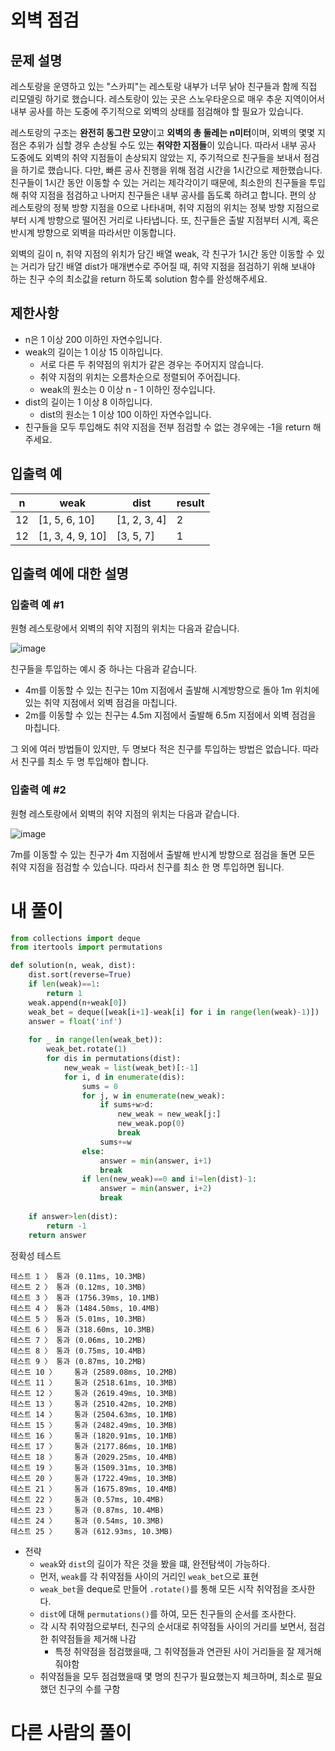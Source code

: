 # 외벽 점검
## 문제 설명
레스토랑을 운영하고 있는 "스카피"는 레스토랑 내부가 너무 낡아 친구들과 함께 직접 리모델링 하기로 했습니다. 레스토랑이 있는 곳은 스노우타운으로 매우 추운 지역이어서 내부 공사를 하는 도중에 주기적으로 외벽의 상태를 점검해야 할 필요가 있습니다.

레스토랑의 구조는 **완전히 동그란 모양**이고 **외벽의 총 둘레는 n미터**이며, 외벽의 몇몇 지점은 추위가 심할 경우 손상될 수도 있는 **취약한 지점들**이 있습니다. 따라서 내부 공사 도중에도 외벽의 취약 지점들이 손상되지 않았는 지, 주기적으로 친구들을 보내서 점검을 하기로 했습니다. 다만, 빠른 공사 진행을 위해 점검 시간을 1시간으로 제한했습니다. 친구들이 1시간 동안 이동할 수 있는 거리는 제각각이기 때문에, 최소한의 친구들을 투입해 취약 지점을 점검하고 나머지 친구들은 내부 공사를 돕도록 하려고 합니다. 편의 상 레스토랑의 정북 방향 지점을 0으로 나타내며, 취약 지점의 위치는 정북 방향 지점으로부터 시계 방향으로 떨어진 거리로 나타냅니다. 또, 친구들은 출발 지점부터 시계, 혹은 반시계 방향으로 외벽을 따라서만 이동합니다.

외벽의 길이 n, 취약 지점의 위치가 담긴 배열 weak, 각 친구가 1시간 동안 이동할 수 있는 거리가 담긴 배열 dist가 매개변수로 주어질 때, 취약 지점을 점검하기 위해 보내야 하는 친구 수의 최소값을 return 하도록 solution 함수를 완성해주세요.

## 제한사항
- n은 1 이상 200 이하인 자연수입니다.
- weak의 길이는 1 이상 15 이하입니다.
  - 서로 다른 두 취약점의 위치가 같은 경우는 주어지지 않습니다.
  - 취약 지점의 위치는 오름차순으로 정렬되어 주어집니다.
  - weak의 원소는 0 이상 n - 1 이하인 정수입니다.
- dist의 길이는 1 이상 8 이하입니다.
  - dist의 원소는 1 이상 100 이하인 자연수입니다.
- 친구들을 모두 투입해도 취약 지점을 전부 점검할 수 없는 경우에는 -1을 return 해주세요.

## 입출력 예
|n|weak|dist|result|
|-|-|-|-|
|12|[1, 5, 6, 10]|[1, 2, 3, 4]|2|
|12|[1, 3, 4, 9, 10]|[3, 5, 7]|1|

## 입출력 예에 대한 설명
### 입출력 예 #1

원형 레스토랑에서 외벽의 취약 지점의 위치는 다음과 같습니다.

![image](https://github.com/Namkwangwoon/TIL-Algorithm-/assets/19163372/059fbc8d-de1e-45bf-a9f7-85c7de74684f)

친구들을 투입하는 예시 중 하나는 다음과 같습니다.

- 4m를 이동할 수 있는 친구는 10m 지점에서 출발해 시계방향으로 돌아 1m 위치에 있는 취약 지점에서 외벽 점검을 마칩니다.
- 2m를 이동할 수 있는 친구는 4.5m 지점에서 출발해 6.5m 지점에서 외벽 점검을 마칩니다.

그 외에 여러 방법들이 있지만, 두 명보다 적은 친구를 투입하는 방법은 없습니다. 따라서 친구를 최소 두 명 투입해야 합니다.

### 입출력 예 #2

원형 레스토랑에서 외벽의 취약 지점의 위치는 다음과 같습니다.

![image](https://github.com/Namkwangwoon/TIL-Algorithm-/assets/19163372/fd8261dc-8eb3-498a-aa15-073953a237b5)

7m를 이동할 수 있는 친구가 4m 지점에서 출발해 반시계 방향으로 점검을 돌면 모든 취약 지점을 점검할 수 있습니다. 따라서 친구를 최소 한 명 투입하면 됩니다.

# 내 풀이
```python
from collections import deque
from itertools import permutations

def solution(n, weak, dist):
    dist.sort(reverse=True)
    if len(weak)==1:
        return 1
    weak.append(n+weak[0])
    weak_bet = deque([weak[i+1]-weak[i] for i in range(len(weak)-1)])
    answer = float('inf')
    
    for _ in range(len(weak_bet)):
        weak_bet.rotate(1)
        for dis in permutations(dist):
            new_weak = list(weak_bet)[:-1]
            for i, d in enumerate(dis):
                sums = 0
                for j, w in enumerate(new_weak):
                    if sums+w>d:
                        new_weak = new_weak[j:]
                        new_weak.pop(0)
                        break
                    sums+=w
                else:
                    answer = min(answer, i+1)
                    break
                if len(new_weak)==0 and i!=len(dist)-1:
                    answer = min(answer, i+2)
                    break
                
    if answer>len(dist):
        return -1
    return answer
```
정확성  테스트
```
테스트 1 〉	통과 (0.11ms, 10.3MB)
테스트 2 〉	통과 (0.12ms, 10.3MB)
테스트 3 〉	통과 (1756.39ms, 10.1MB)
테스트 4 〉	통과 (1484.50ms, 10.4MB)
테스트 5 〉	통과 (5.01ms, 10.3MB)
테스트 6 〉	통과 (318.60ms, 10.3MB)
테스트 7 〉	통과 (0.06ms, 10.2MB)
테스트 8 〉	통과 (0.75ms, 10.4MB)
테스트 9 〉	통과 (0.87ms, 10.2MB)
테스트 10 〉	통과 (2589.08ms, 10.2MB)
테스트 11 〉	통과 (2518.61ms, 10.3MB)
테스트 12 〉	통과 (2619.49ms, 10.3MB)
테스트 13 〉	통과 (2510.42ms, 10.2MB)
테스트 14 〉	통과 (2504.63ms, 10.1MB)
테스트 15 〉	통과 (2482.49ms, 10.3MB)
테스트 16 〉	통과 (1820.91ms, 10.1MB)
테스트 17 〉	통과 (2177.86ms, 10.1MB)
테스트 18 〉	통과 (2029.25ms, 10.4MB)
테스트 19 〉	통과 (1509.31ms, 10.3MB)
테스트 20 〉	통과 (1722.49ms, 10.3MB)
테스트 21 〉	통과 (1675.89ms, 10.4MB)
테스트 22 〉	통과 (0.57ms, 10.4MB)
테스트 23 〉	통과 (0.87ms, 10.4MB)
테스트 24 〉	통과 (0.54ms, 10.3MB)
테스트 25 〉	통과 (612.93ms, 10.3MB)
```
- 전략
  - `weak`와 `dist`의 길이가 작은 것을 봤을 떄, 완전탐색이 가능하다.
  - 먼저, `weak`를 각 취약점들 사이의 거리인 `weak_bet`으로 표현
  - `weak_bet`을 deque로 만들어 `.rotate()`를 통해 모든 시작 취약점을 조사한다.
  - `dist`에 대해 `permutations()`를 하여, 모든 친구들의 순서를 조사한다.
  - 각 시작 취약점으로부터, 친구의 순서대로 취약점들 사이의 거리를 보면서, 점검한 취약점들을 제거해 나감
    - 특정 취약점을 점검했을때, 그 취약점들과 연관된 사이 거리들을 잘 제거해줘야함
  - 취약점들을 모두 점검했을때 몇 명의 친구가 필요했는지 체크하며, 최소로 필요했던 친구의 수를 구함

# 다른 사람의 풀이
